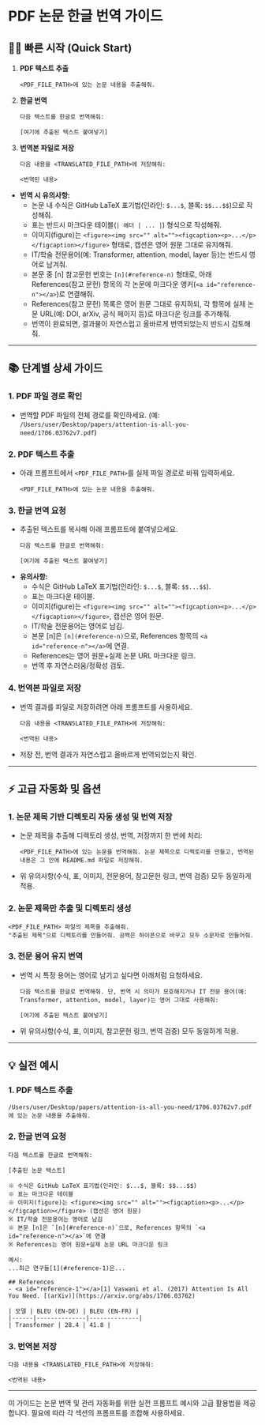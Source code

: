 # PDF 논문 한글 번역 가이드

## 🏃‍♂️ 빠른 시작 (Quick Start)

1. **PDF 텍스트 추출**
   ```
   <PDF_FILE_PATH>에 있는 논문 내용을 추출해줘.
   ```
2. **한글 번역**
   ```
   다음 텍스트를 한글로 번역해줘:

   [여기에 추출된 텍스트 붙여넣기]
   ```
3. **번역본 파일로 저장**
   ```
   다음 내용을 <TRANSLATED_FILE_PATH>에 저장해줘:

   <번역된 내용>
   ```

- **번역 시 유의사항:**
  - 논문 내 수식은 GitHub LaTeX 표기법(인라인: `$...$`, 블록: `$$...$$`)으로 작성해줘.
  - 표는 반드시 마크다운 테이블(`| 헤더 | ... |`) 형식으로 작성해줘.
  - 이미지(figure)는 `<figure><img src="" alt=""><figcaption><p>...</p></figcaption></figure>` 형태로, 캡션은 영어 원문 그대로 유지해줘.
  - IT/학술 전문용어(예: Transformer, attention, model, layer 등)는 반드시 영어로 남겨줘.
  - 본문 중 [n] 참고문헌 번호는 `[n](#reference-n)` 형태로, 아래 References(참고 문헌) 항목의 각 논문에 마크다운 앵커(`<a id="reference-n"></a>`)로 연결해줘.
  - References(참고 문헌) 목록은 영어 원문 그대로 유지하되, 각 항목에 실제 논문 URL(예: DOI, arXiv, 공식 페이지 등)로 마크다운 링크를 추가해줘.
  - 번역이 완료되면, 결과물이 자연스럽고 올바르게 번역되었는지 반드시 검토해줘.

---

## 📚 단계별 상세 가이드

### 1. PDF 파일 경로 확인
- 번역할 PDF 파일의 전체 경로를 확인하세요. (예: `/Users/user/Desktop/papers/attention-is-all-you-need/1706.03762v7.pdf`)

### 2. PDF 텍스트 추출
- 아래 프롬프트에서 `<PDF_FILE_PATH>`를 실제 파일 경로로 바꿔 입력하세요.
  ```
  <PDF_FILE_PATH>에 있는 논문 내용을 추출해줘.
  ```

### 3. 한글 번역 요청
- 추출된 텍스트를 복사해 아래 프롬프트에 붙여넣으세요.
  ```
  다음 텍스트를 한글로 번역해줘:

  [여기에 추출된 텍스트 붙여넣기]
  ```
- **유의사항:**
  - 수식은 GitHub LaTeX 표기법(인라인: `$...$`, 블록: `$$...$$`).
  - 표는 마크다운 테이블.
  - 이미지(figure)는 `<figure><img src="" alt=""><figcaption><p>...</p></figcaption></figure>`, 캡션은 영어 원문.
  - IT/학술 전문용어는 영어로 남김.
  - 본문 [n]은 `[n](#reference-n)`으로, References 항목의 `<a id="reference-n"></a>`에 연결.
  - References는 영어 원문+실제 논문 URL 마크다운 링크.
  - 번역 후 자연스러움/정확성 검토.

### 4. 번역본 파일로 저장
- 번역 결과를 파일로 저장하려면 아래 프롬프트를 사용하세요.
  ```
  다음 내용을 <TRANSLATED_FILE_PATH>에 저장해줘:

  <번역된 내용>
  ```
- 저장 전, 번역 결과가 자연스럽고 올바르게 번역되었는지 확인.

---

## ⚡️ 고급 자동화 및 옵션

### 1. 논문 제목 기반 디렉토리 자동 생성 및 번역 저장
- 논문 제목을 추출해 디렉토리 생성, 번역, 저장까지 한 번에 처리:
  ```
  <PDF_FILE_PATH>에 있는 논문을 번역해줘. 논문 제목으로 디렉토리를 만들고, 번역된 내용은 그 안에 README.md 파일로 저장해줘.
  ```
- 위 유의사항(수식, 표, 이미지, 전문용어, 참고문헌 링크, 번역 검증) 모두 동일하게 적용.

### 2. 논문 제목만 추출 및 디렉토리 생성
  ```
  <PDF_FILE_PATH> 파일의 제목을 추출해줘.
  "추출된 제목"으로 디렉토리를 만들어줘. 공백은 하이픈으로 바꾸고 모두 소문자로 만들어줘.
  ```

### 3. 전문 용어 유지 번역
- 번역 시 특정 용어는 영어로 남기고 싶다면 아래처럼 요청하세요.
  ```
  다음 텍스트를 한글로 번역해줘. 단, 번역 시 의미가 모호해지거나 IT 전문 용어(예: Transformer, attention, model, layer)는 영어 그대로 사용해줘:

  [여기에 추출된 텍스트 붙여넣기]
  ```
- 위 유의사항(수식, 표, 이미지, 참고문헌 링크, 번역 검증) 모두 동일하게 적용.

---

## 💡 실전 예시

### 1. PDF 텍스트 추출
```
/Users/user/Desktop/papers/attention-is-all-you-need/1706.03762v7.pdf 에 있는 논문 내용을 추출해줘.
```

### 2. 한글 번역 요청
```
다음 텍스트를 한글로 번역해줘:

[추출된 논문 텍스트]

※ 수식은 GitHub LaTeX 표기법(인라인: $...$, 블록: $$...$$)
※ 표는 마크다운 테이블
※ 이미지(figure)는 <figure><img src="" alt=""><figcaption><p>...</p></figcaption></figure> (캡션은 영어 원문)
※ IT/학술 전문용어는 영어로 남김
※ 본문 [n]은 `[n](#reference-n)`으로, References 항목의 `<a id="reference-n"></a>`에 연결
※ References는 영어 원문+실제 논문 URL 마크다운 링크

예시:
...최근 연구들[1](#reference-1)은...

## References
- <a id="reference-1"></a>[1] Vaswani et al. (2017) Attention Is All You Need. [(arXiv)](https://arxiv.org/abs/1706.03762)

| 모델 | BLEU (EN-DE) | BLEU (EN-FR) |
|------|--------------|--------------|
| Transformer | 28.4 | 41.8 |
```

### 3. 번역본 저장
```
다음 내용을 <TRANSLATED_FILE_PATH>에 저장해줘:

<번역된 내용>
```

---

이 가이드는 논문 번역 및 관리 자동화를 위한 실전 프롬프트 예시와 고급 활용법을 제공합니다. 필요에 따라 각 섹션의 프롬프트를 조합해 사용하세요.
